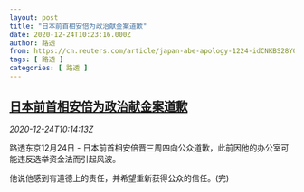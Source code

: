 ```yaml
---
layout: post
title: "日本前首相安倍为政治献金案道歉"
date: 2020-12-24T10:23:16.000Z
author: 路透
from: https://cn.reuters.com/article/japan-abe-apology-1224-idCNKBS28Y0YR
tags: [ 路透 ]
categories: [ 路透 ]
---
```

<!--1608805396000-->
[日本前首相安倍为政治献金案道歉](https://cn.reuters.com/article/japan-abe-apology-1224-idCNKBS28Y0YR)
------

<div>
<div><i>2020-12-24T10:14:13Z</i></div><p>路透东京12月24日 - 日本前首相安倍晋三周四向公众道歉，此前因他的办公室可能违反选举资金法而引起风波。</p><p>他说他感到有道德上的责任，并希望重新获得公众的信任。(完)</p>
</div>
